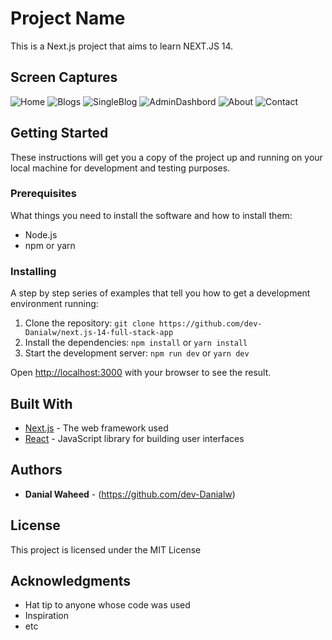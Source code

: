 # Project Name

This is a Next.js project that aims to learn NEXT.JS 14.

## Screen Captures

![Home](https://github.com/dev-Danialw/next.js-14-full-stack-app/assets/55532821/ec341dc9-6981-4b0d-adfd-d6595c90d59a)
![Blogs](https://github.com/dev-Danialw/next.js-14-full-stack-app/assets/55532821/ce9b4b7b-88a8-49a6-95f3-a1d222e6068c)
![SingleBlog](https://github.com/dev-Danialw/next.js-14-full-stack-app/assets/55532821/d0eaaa12-d0d6-4c54-a323-abc884c65f99)
![AdminDashbord](https://github.com/dev-Danialw/next.js-14-full-stack-app/assets/55532821/76d6c84e-99bf-4b48-a21b-662706c82a24)
![About](https://github.com/dev-Danialw/next.js-14-full-stack-app/assets/55532821/36a9ed13-0fb7-4411-97b2-8582facb521d)
![Contact](https://github.com/dev-Danialw/next.js-14-full-stack-app/assets/55532821/f9982394-fa1f-42a5-8419-4649eb1bb3d3)


## Getting Started

These instructions will get you a copy of the project up and running on your local machine for development and testing purposes.

### Prerequisites

What things you need to install the software and how to install them:

- Node.js
- npm or yarn

### Installing

A step by step series of examples that tell you how to get a development environment running:

1. Clone the repository: `git clone https://github.com/dev-Danialw/next.js-14-full-stack-app`
2. Install the dependencies: `npm install` or `yarn install`
3. Start the development server: `npm run dev` or `yarn dev`

Open [http://localhost:3000](http://localhost:3000) with your browser to see the result.

## Built With

- [Next.js](https://nextjs.org/) - The web framework used
- [React](https://reactjs.org/) - JavaScript library for building user interfaces

## Authors

- **Danial Waheed** - (https://github.com/dev-Danialw)

## License

This project is licensed under the MIT License

## Acknowledgments

- Hat tip to anyone whose code was used
- Inspiration
- etc
